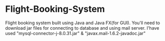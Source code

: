 # Flight-Booking-System
Flight booking system built using Java and Java FX(for GUI).
You'll need to download jar files for connecting to database and using mail server.
I'have used "mysql-connector-j-8.0.31.jar" & "javax.mail-1.6.2-javadoc.jar"
